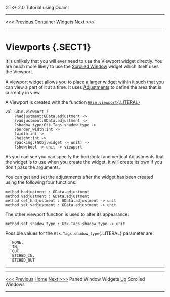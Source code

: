   GTK+ 2.0 Tutorial using Ocaml
  ------------------------------- ------------------- ---------------------------
  [\<\<\< Previous](x1558.html)   Container Widgets   [Next \>\>\>](x1595.html)

* * * * *

Viewports {.SECT1}
=========

It is unlikely that you will ever need to use the Viewport widget
directly. You are much more likely to use the [Scrolled
Window](x1595.html) widget which itself uses the Viewport.

A viewport widget allows you to place a larger widget within it such
that you can view a part of it at a time. It uses
[Adjustments](c766.html) to define the area that is currently in view.

A Viewport is created with the function
[`GBin.viewport`{.LITERAL}](http://lablgtk.forge.ocamlcore.org/refdoc/GBin.html#VALviewport)

~~~~ {.PROGRAMLISTING}
val GBin.viewport :
    ?hadjustment:GData.adjustment ->
    ?vadjustment:GData.adjustment ->
    ?shadow_type:Gtk.Tags.shadow_type ->
    ?border_width:int ->
    ?width:int ->
    ?height:int ->
    ?packing:(GObj.widget -> unit) ->
    ?show:bool -> unit -> viewport
~~~~

As you can see you can specify the horizontal and vertical Adjustments
that the widget is to use when you create the widget. It will create its
own if you don't pass the arguments.

You can get and set the adjustments after the widget has been created
using the following four functions:

~~~~ {.PROGRAMLISTING}
method hadjustment : GData.adjustment
method vadjustment : GData.adjustment
method set_hadjustment : GData.adjustment -> unit
method set_vadjustment : GData.adjustment -> unit
~~~~

The other viewport function is used to alter its appearance:

~~~~ {.PROGRAMLISTING}
method set_shadow_type : Gtk.Tags.shadow_type -> unit
~~~~

Possible values for the `Gtk.Tags.shadow_type`{.LITERAL} parameter are:

~~~~ {.PROGRAMLISTING}
  `NONE,
  `IN,
  `OUT,
  `ETCHED_IN,
  `ETCHED_OUT
~~~~

* * * * *

  ------------------------------- -------------------- ---------------------------
  [\<\<\< Previous](x1558.html)   [Home](book1.html)   [Next \>\>\>](x1595.html)
  Paned Window Widgets            [Up](c1436.html)     Scrolled Windows
  ------------------------------- -------------------- ---------------------------


